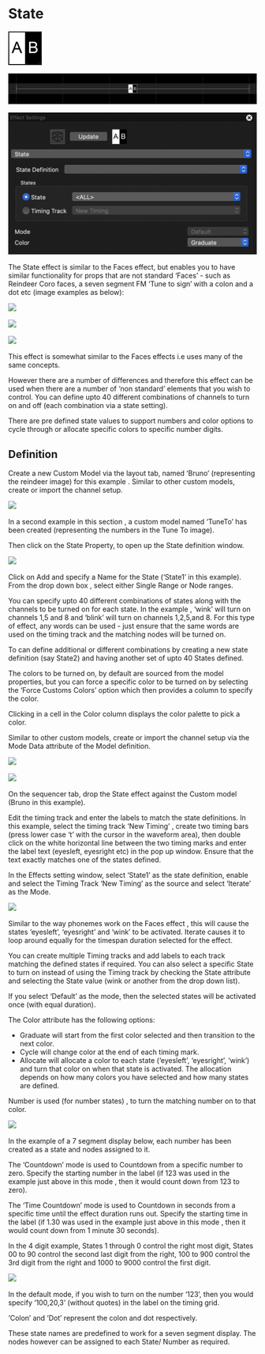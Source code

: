 # State

![Icon](<../../.gitbook/assets/image (162) (1).png>)

![Sequencer Grid](<../../.gitbook/assets/image (387) (1).png>)

![](<../../.gitbook/assets/image (296).png>)

The State effect is similar to the Faces effect, but enables you to have similar functionality for props that are not standard ‘Faces’ - such as Reindeer Coro faces, a seven segment FM ‘Tune to sign’ with a colon and a dot etc (image examples as below):

![](https://lh5.googleusercontent.com/U-Ie7jC51WfFpfXYA-NYtRucXmtFljR2tD1\_Zs9ymmCHFZYAPB8eRFQwdGOHaVnuII3MhF0anx-zHy-MqHIYQh9uiu1gLHWSi1uoj4YBZave4guki11xXun2mfJIt\_mWzJ\_guwpC)

![](https://lh3.googleusercontent.com/NHO431ihnNuDru\_U1Twlv710RaMCJy\_oKwH8cgNKacYud-nmTUJFr1ruWvI048RN2rI4UuYovNhYTlhiLdJTcyOxzleYpPxosEwahAg\_rmG4NIiLnUXZeFgLza7Bm9XRj7IwfR78)

![](https://lh4.googleusercontent.com/mbETnd-OtgIJO-Ku-1oPlaISeU52yjIp4XMNpx7-CRfjec6yuqrNRDedpCC2MqQOLhgHQ4-92b3cj-YHJ3qJumyGKP2K5EeddPg1NfJbdm6i2vXiyu3QY6fteLJplWfNPjhQqBbF)

This effect is somewhat similar to the Faces effects i.e uses many of the same concepts.

However there are a number of differences and therefore this effect can be used when there are a number of ‘non standard’ elements that you wish to control. You can define upto 40 different combinations of channels to turn on and off (each combination via a state setting).

There are pre defined state values to support numbers and color options to cycle through or allocate specific colors to specific number digits.

## Definition

Create a new Custom Model via the layout tab, named ‘Bruno’ (representing the reindeer image) for this example . Similar to other custom models, create or import the channel setup.

![](https://lh5.googleusercontent.com/AA3G2U65ZcWksfNfoi0D\_1qzM9czlAp1SnFE58vUZ7rqMyQ9N\_aua8IMRKhtr8zEi8X5ZUQe\_f1NByymNYxkQS9UzBFUW6028UJY69mdTF7LUPb-OccEnE8e1Kkc5vRzMkgDHaXN)

In a second example in this section , a custom model named ‘TuneTo’ has been created (representing the numbers in the Tune To image).

Then click on the State Property, to open up the State definition window.

![](https://lh6.googleusercontent.com/IzliaKYCvu9bVkuZHmg9Q8UPIk0w3TWamSRF3EIU\_FBOl9-DyPvnQTlsNfAwolxI9c6EhSEcuxIcec-dnSpWlHGOnB-gt7pAsB\_OndrEoaXyzpeNxAt1CBqL0gw2bqheE88Apm37)

Click on Add and specify a Name for the State (‘State1’ in this example). From the drop down box , select either Single Range or Node ranges.

You can specify upto 40 different combinations of states along with the channels to be turned on for each state. In the example , ‘wink’ will turn on channels 1,5 and 8 and ‘blink’ will turn on channels 1,2,5,and 8. For this type of effect, any words can be used - just ensure that the same words are used on the timing track and the matching nodes will be turned on.

To can define additional or different combinations by creating a new state definition (say State2) and having another set of upto 40 States defined.

The colors to be turned on, by default are sourced from the model properties, but you can force a specific color to be turned on by selecting the ‘Force Customs Colors’ option which then provides a column to specify the color.

Clicking in a cell in the Color column displays the color palette to pick a color.

Similar to other custom models, create or import the channel setup via the Mode Data attribute of the Model definition.

![](https://lh5.googleusercontent.com/XdycEnE7cuLlTD9t-yb1dL-JEpA-DnOYRp\_kc3Zzf1h65srvZn1kuEZ9Q58UMeTPecBHPsV6HksCgIBVBwDq065hZSxLoAi61\_3bAbz5SSkXhB8QFly9OCzAUJQvVe2fytHdI8vr)

![](https://lh5.googleusercontent.com/rqwjnTFONeOLv56DYWArSl3sF0sC4bEaT\_0JZ\_-WpVzxc3O9ub7OOFsMojvGAjpSyuh9hemHCU2EmDqicN\_WO5rLewdffMQX1qp3ATqTDSSnFo52HFhUr8rwYw4JkAtPPqv8cmOh)

On the sequencer tab, drop the State effect against the Custom model (Bruno in this example).

Edit the timing track and enter the labels to match the state definitions. In this example, select the timing track ‘New Timing’ , create two timing bars (press lower case ‘t’ with the cursor in the waveform area), then double click on the white horizontal line between the two timing marks and enter the label text (eyesleft, eyesright etc) in the pop up window. Ensure that the text exactly matches one of the states defined.

In the Effects setting window, select ‘State1’ as the state definition, enable and select the Timing Track ‘New Timing’ as the source and select ‘Iterate’ as the Mode.

![](https://lh5.googleusercontent.com/qsjwecNo68H2eneRn6K5XbFxPxYvIykEufN8gNurPQlwkxx6gASPFon8KtT2znELdR5t7swztG2rwK7mtl8QW6D0Fmw6ixZNlWZPy6gwd5GbR7fyP0kPkDCjWkLrME6eKi03IhbE)

Similar to the way phonemes work on the Faces effect , this will cause the states ‘eyesleft’, ‘eyesright’ and ‘wink’ to be activated. Iterate causes it to loop around equally for the timespan duration selected for the effect.

You can create multiple Timing tracks and add labels to each track matching the defined states if required. You can also select a specific State to turn on instead of using the Timing track by checking the State attribute and selecting the State value (wink or another from the drop down list).

If you select ‘Default’ as the mode, then the selected states will be activated once (with equal duration).

The Color attribute has the following options:

* Graduate will start from the first color selected and then transition to the next color.
* Cycle will change color  at the end of each timing mark.
* Allocate will allocate a color to each state (‘eyesleft’, ‘eyesright’, ‘wink’) and turn that color on when that state is activated. The allocation depends on how many colors you have selected and how many states are defined.

Number is used (for number states) , to turn the matching number on to that color.

![](https://lh5.googleusercontent.com/uOyW-X6U2yfeKjRY5G32ocM553SuI-quN8m39GuRYSPc0oVP-4h7KivccwVAeSdF1XpLtvLeiVeioiQpolny4H6iZ\_tc5GRGRs537cSeNM67s8-iERiExNq-i68CY1yiAVVh1cKL)

In the example of a 7 segment display below, each number has been created as a state and nodes assigned to it.

The ‘Countdown’ mode is used to Countdown from a specific number to zero. Specify the starting number in the label (if 123 was used in the example just above in this mode , then it would count down from 123 to zero).

The ‘Time Countdown’ mode is used to Countdown in seconds from a specific time until the effect duration runs out. Specify the starting time in the label (if 1.30 was used in the example just above in this mode , then it would count down from 1 minute 30 seconds).

In the 4 digit example, States 1 through 0 control the right most digit, States 00 to 90 control the second last digit from the right, 100 to 900 control the 3rd digit from the right and 1000 to 9000 control the first digit.

![](https://lh4.googleusercontent.com/gtH\_MWUKLE0NppAo7ho2ipgTS7DJhebMvMQh2BdSlW7vha\_y1TqABf2Uir\_J11f3jhdIXFCdiU-UDH\_Zqwdb6qiN9gsJrGL5\_SqW5BchIOGp6Del0LkhxEufPYNaqPmgHwEJdFFM)

In the default mode, if you wish to turn on the number ‘123’, then you would specify ‘100,20,3’ (without quotes) in the label on the timing grid.

‘Colon’ and ‘Dot’ represent the colon and dot respectively.

These state names are predefined to work for a seven segment display. The nodes however can be assigned to each State/ Number as required.
